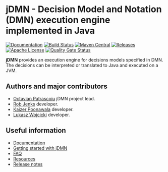 # jDMN - Decision Model and Notation (DMN) execution engine implemented in Java

[![Documentation](https://img.shields.io/badge/Documentation-online-brightgreen.svg)](https://goldmansachs.github.io/jdmn/)
[![Build Status](https://github.com/goldmansachs/jdmn/actions/workflows/build-main.yml/badge.svg?branch=master)](https://github.com/goldmansachs/jdmn/actions/workflows/build-main.yml)
[![Maven Central](https://maven-badges.herokuapp.com/maven-central/com.goldmansachs.jdmn/jdmn-parent/badge.svg)](https://maven-badges.herokuapp.com/maven-central/com.goldmansachs.jdmn/jdmn-parent)
[![Releases](https://img.shields.io/github/release/goldmansachs/jdmn.svg)](https://github.com/goldmansachs/jdmn/releases)
[![Apache License](https://img.shields.io/badge/License-Apache%202-blue.svg)](LICENSE.txt)
[![Quality Gate Status](https://sonarcloud.io/api/project_badges/measure?project=goldmansachs_jdmn&metric=alert_status)](https://sonarcloud.io/dashboard?id=goldmansachs_jdmn)

**jDMN** provides an execution engine for decisions models specified in DMN. The decisions can be interpreted or translated to Java and executed on a JVM.

## Authors and major contributors

* [Octavian Patrascoiu](https://github.com/opatrascoiu) jDMN project lead.
* [Rob Jenks](https://github.com/RobJenks) developer.
* [Kaizer Poonawala](https://github.com/kaizer) developer.
* [Lukasz Wojcicki](https://github.com/wojcickiluk) developer.

## Useful information

* [Documentation](https://goldmansachs.github.io/jdmn/)
* [Getting started with jDMN](https://github.com/goldmansachs/jdmn/blob/master/docs/getting-started.md)
* [FAQ](https://github.com/goldmansachs/jdmn/blob/master/docs/faq/index.md)
* [Resources](https://github.com/goldmansachs/jdmn/blob/master/docs/resources.md)
* [Release notes](https://github.com/goldmansachs/jdmn/releases)


